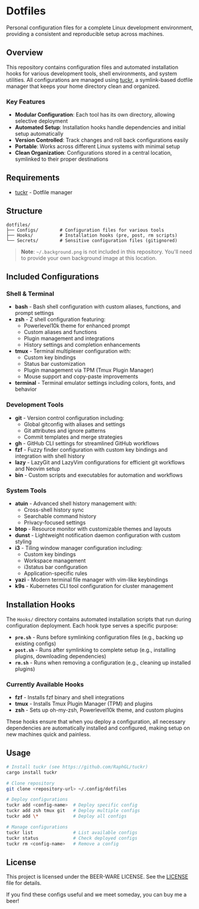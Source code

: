 # Dotfiles

Personal configuration files for a complete Linux development environment, providing a consistent and reproducible setup across machines.

## Overview

This repository contains configuration files and automated installation hooks for various development tools, shell environments, and system utilities. All configurations are managed using [tuckr](https://github.com/RaphGL/tuckr), a symlink-based dotfile manager that keeps your home directory clean and organized.

### Key Features

- **Modular Configuration**: Each tool has its own directory, allowing selective deployment
- **Automated Setup**: Installation hooks handle dependencies and initial setup automatically
- **Version Controlled**: Track changes and roll back configurations easily
- **Portable**: Works across different Linux systems with minimal setup
- **Clean Organization**: Configurations stored in a central location, symlinked to their proper destinations

## Requirements

- [tuckr](https://github.com/RaphGL/tuckr) - Dotfile manager

## Structure

```
dotfiles/
├── Configs/        # Configuration files for various tools
├── Hooks/          # Installation hooks (pre, post, rm scripts)
└── Secrets/        # Sensitive configuration files (gitignored)
```

> **Note**: `~/.background.png` is not included in this repository. You'll need to provide your own background image at this location.

## Included Configurations

### Shell & Terminal

- **bash** - Bash shell configuration with custom aliases, functions, and prompt settings
- **zsh** - Z shell configuration featuring:
  - Powerlevel10k theme for enhanced prompt
  - Custom aliases and functions
  - Plugin management and integrations
  - History settings and completion enhancements
- **tmux** - Terminal multiplexer configuration with:
  - Custom key bindings
  - Status bar customization
  - Plugin management via TPM (Tmux Plugin Manager)
  - Mouse support and copy-paste improvements
- **terminal** - Terminal emulator settings including colors, fonts, and behavior

### Development Tools

- **git** - Version control configuration including:
  - Global gitconfig with aliases and settings
  - Git attributes and ignore patterns
  - Commit templates and merge strategies
- **gh** - GitHub CLI settings for streamlined GitHub workflows
- **fzf** - Fuzzy finder configuration with custom key bindings and integration with shell history
- **lazy** - LazyGit and LazyVim configurations for efficient git workflows and Neovim setup
- **bin** - Custom scripts and executables for automation and workflows

### System Tools

- **atuin** - Advanced shell history management with:
  - Cross-shell history sync
  - Searchable command history
  - Privacy-focused settings
- **btop** - Resource monitor with customizable themes and layouts
- **dunst** - Lightweight notification daemon configuration with custom styling
- **i3** - Tiling window manager configuration including:
  - Custom key bindings
  - Workspace management
  - i3status bar configuration
  - Application-specific rules
- **yazi** - Modern terminal file manager with vim-like keybindings
- **k9s** - Kubernetes CLI tool configuration for cluster management

## Installation Hooks

The `Hooks/` directory contains automated installation scripts that run during configuration deployment. Each hook type serves a specific purpose:

- **`pre.sh`** - Runs before symlinking configuration files (e.g., backing up existing configs)
- **`post.sh`** - Runs after symlinking to complete setup (e.g., installing plugins, downloading dependencies)
- **`rm.sh`** - Runs when removing a configuration (e.g., cleaning up installed plugins)

### Currently Available Hooks

- **fzf** - Installs fzf binary and shell integrations
- **tmux** - Installs Tmux Plugin Manager (TPM) and plugins
- **zsh** - Sets up oh-my-zsh, Powerlevel10k theme, and custom plugins

These hooks ensure that when you deploy a configuration, all necessary dependencies are automatically installed and configured, making setup on new machines quick and painless.

## Usage

```bash
# Install tuckr (see https://github.com/RaphGL/tuckr)
cargo install tuckr

# Clone repository
git clone <repository-url> ~/.config/dotfiles

# Deploy configurations
tuckr add <config-name>  # Deploy specific config
tuckr add zsh tmux git   # Deploy multiple configs
tuckr add \*             # Deploy all configs

# Manage configurations
tuckr list               # List available configs
tuckr status             # Check deployed configs
tuckr rm <config-name>   # Remove a config
```

## License

This project is licensed under the BEER-WARE LICENSE. See the [LICENSE](LICENSE) file for details.

If you find these configs useful and we meet someday, you can buy me a beer!
